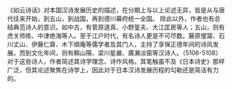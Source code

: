 《如云诗话》对本国汉诗发展历史的描述，在分期上与以上论述无异，皆是从与唐代往来开始，到五山，到战国，再到德川幕府统一全国。
除此以外，作者也有总结典范诗人的意识。如中古，有菅原道真、小野篁夫、大江匡房等人；五山，则有虎关师练、中津绝海等人。至于江户时代，有名诗人更是不可尽数。藤原惺窩、石川丈山、伊藤仁齋、木下順庵等儒学者及其门人，主持了享保正德年间的诗风发展。而到文化年间，则有賴山陽、梁川星嚴、廣瀨淡窗等汉诗人。（5106-5108）对于这些诗人，作者简述其诗学理念、诗作风格。其笔触虽不及《日本诗史》那样广泛，但其论述聚焦在诗学上，因此对于日本汉诗发展历程的勾勒还是简洁有力的。